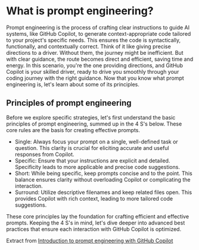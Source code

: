 # What is prompt engineering?
Prompt engineering is the process of crafting clear instructions to guide AI systems, like GitHub Copilot, to generate context-appropriate code tailored to your project's specific needs. This ensures the code is syntactically, functionally, and contextually correct. Think of it like giving precise directions to a driver. Without them, the journey might be inefficient. But with clear guidance, the route becomes direct and efficient, saving time and energy. In this scenario, you're the one providing directions, and GitHub Copilot is your skilled driver, ready to drive you smoothly through your coding journey with the right guidance.
Now that you know what prompt engineering is, let's learn about some of its principles.

## Principles of prompt engineering
Before we explore specific strategies, let's first understand the basic principles of prompt engineering, summed up in the 4 S's below. These core rules are the basis for creating effective prompts.

- Single: Always focus your prompt on a single, well-defined task or question. This clarity is crucial for eliciting accurate and useful responses from Copilot.
- Specific: Ensure that your instructions are explicit and detailed. Specificity leads to more applicable and precise code suggestions.
- Short: While being specific, keep prompts concise and to the point. This balance ensures clarity without overloading Copilot or complicating the interaction.
- Surround: Utilize descriptive filenames and keep related files open. This provides Copilot with rich context, leading to more tailored code suggestions.

These core principles lay the foundation for crafting efficient and effective prompts. Keeping the 4 S's in mind, let's dive deeper into advanced best practices that ensure each interaction with GitHub Copilot is optimized.

Extract from [Introduction to prompt engineering with GitHub Copilot](https://learn.microsoft.com/en-us/training/modules/introduction-prompt-engineering-with-github-copilot/)
